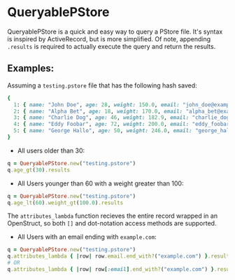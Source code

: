 # QueryablePStore
QueryablePStore is a quick and easy way to query a PStore file. It's syntax is inspired by ActiveRecord, but is more simplified. Of note, appending `.results` is required to actually execute the query and return the results.

## Examples:

Assuming a `testing.pstore` file that has the following hash saved:

```ruby
{
  1: { name: "John Doe", age: 28, weight: 150.0, email: "john_doe@example.com" },
  2: { name: "Alpha Bet", age: 18, weight: 170.0, email: "alpha_bet@example.com" },
  3: { name: "Charlie Dog", age: 46, weight: 182.9, email: "charlie_dog@example2.com" },
  4: { name: "Eddy Foobar", age: 72, weight: 200.0, email: "eddy_foobar@example2.com" },
  5: { name: "George Hallo", age: 50, weight: 246.0, email: "george_hallo@example2.com" },
}
```

- All users older than 30:

```ruby
q = QueryablePStore.new("testing.pstore")
q.age_gt(30).results
```

- All Users younger than 60 with a weight greater than 100:

```ruby
q = QueryablePStore.new("testing.pstore")
q.age_lt(60).weight_gt(100.0).results
```

The `attributes_lambda` function recieves the entire record wrapped in an OpenStruct, so both `[]` and dot-notation access methods are supported.
- All Users with an email ending with `example.com`:

```ruby
q = QueryablePStore.new("testing.pstore")
q.attributes_lambda { |row| row.email.end_with?("example.com") }.results
# OR
q.attributes_lambda { |row| row[:email].end_with?("example.com") }.results
```

